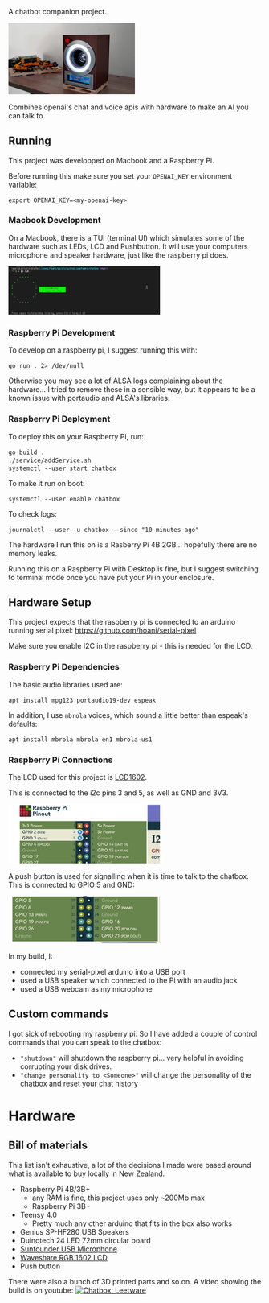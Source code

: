 A chatbot companion project.

<img src="./docs/chatbox.webp"  width="50%">

Combines openai's chat and voice apis with hardware to make an AI you can talk to.

## Running

This project was developped on Macbook and a Raspberry Pi.

Before running this make sure you set your `OPENAI_KEY` environment variable:

```
export OPENAI_KEY=<my-openai-key>
```

### Macbook Development

On a Macbook, there is a TUI (terminal UI) which simulates some of the hardware such as LEDs, LCD and Pushbutton. It will use your computers microphone and speaker hardware, just like the raspberry pi does.

<img src="./docs/chatbox-tui.gif"  width="60%">


### Raspberry Pi Development

To develop on a raspberry pi, I suggest running this with:

```
go run . 2> /dev/null
```

Otherwise you may see a lot of ALSA logs complaining about the hardware... I tried to remove these in a sensible way, but it appears to be a known issue with portaudio and ALSA's libraries.

### Raspberry Pi Deployment

To deploy this on your Raspberry Pi, run:

```
go build .
./service/addService.sh
systemctl --user start chatbox
```

To make it run on boot:
```
systemctl --user enable chatbox
```

To check logs:
```
journalctl --user -u chatbox --since "10 minutes ago"
```

The hardware I run this on is a Rasberry Pi 4B 2GB... hopefully there are no memory leaks.

Running this on a Raspberry Pi with Desktop is fine, but I suggest switching to terminal mode once you have put your Pi in your enclosure.

## Hardware Setup

This project expects that the raspberry pi is connected to an arduino running serial pixel: https://github.com/hoani/serial-pixel

Make sure you enable I2C in the raspberry pi - this is needed for the LCD.

### Raspberry Pi Dependencies

The basic audio libraries used are:

```
apt install mpg123 portaudio19-dev espeak
```

In addition, I use `mbrola` voices, which sound a little better than espeak's defaults:

```
apt install mbrola mbrola-en1 mbrola-us1
```

### Raspberry Pi Connections

The LCD used for this project is [LCD1602](https://www.waveshare.com/wiki/LCD1602_RGB_Module).

This is connected to the i2c pins 3 and 5, as well as GND and 3V3.

<img src="./docs/i2cpinout.png"  width="60%">

A push button is used for signalling when it is time to talk to the chatbox. This is connected to GPIO 5 and GND:

<img src="./docs/pbpinout.png"  width="60%">

In my build, I:
* connected my serial-pixel arduino into a USB port
* used a USB speaker which connected to the Pi with an audio jack
* used a USB webcam as my microphone

## Custom commands

I got sick of rebooting my raspberry pi. So I have added a couple of control commands that you can speak to the chatbox:

* `"shutdown"` will shutdown the raspberry pi... very helpful in avoiding corrupting your disk drives.
* `"change personality to <Someone>"` will change the personality of the chatbox and reset your chat history

# Hardware

## Bill of materials

This list isn't exhaustive, a lot of the decisions I made were based around what is available to buy locally in New Zealand.

* Raspberry Pi 4B/3B+
    * any RAM is fine, this project uses only ~200Mb max 
    * Raspberry Pi 3B+
* Teensy 4.0
    * Pretty much any other arduino that fits in the box also works
* Genius SP-HF280 USB Speakers
* Duinotech 24 LED 72mm circular board
* [Sunfounder USB Microphone](https://www.sunfounder.com/products/mini-usb-microphone)
* [Waveshare RGB 1602 LCD](https://www.waveshare.com/lcd1602-rgb-module.htm)
* Push button

There were also a bunch of 3D printed parts and so on. A video showing the build is on youtube:
[![Chatbox: Leetware](https://img.youtube.com/vi/rzS5zLpd1os/0.jpg)](https://www.youtube.com/watch?v=rzS5zLpd1os)
